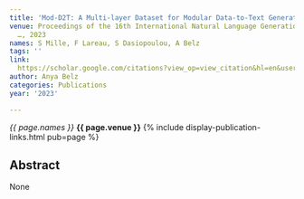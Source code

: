 ```yaml
---
title: 'Mod-D2T: A Multi-layer Dataset for Modular Data-to-Text Generation'
venue: Proceedings of the 16th International Natural Language Generation Conference
  …, 2023
names: S Mille, F Lareau, S Dasiopoulou, A Belz
tags: ''
link: 
  https://scholar.google.com/citations?view_op=view_citation&hl=en&user=trwwiW4AAAAJ&pagesize=100&sortby=pubdate&citation_for_view=trwwiW4AAAAJ:p__nRnzSRKYC
author: Anya Belz
categories: Publications
year: '2023'

---
```


*{{ page.names }}*
**{{ page.venue }}**
{% include display-publication-links.html pub=page %}
## Abstract

None